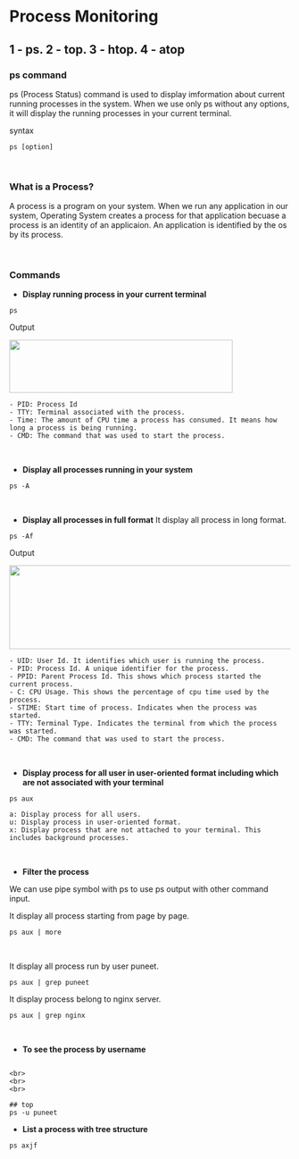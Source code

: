 # Process Monitoring

## 1 - ps. 2 - top. 3 - htop. 4 - atop

### ps command

ps (Process Status) command is used to display imformation about current running processes in the system. When we use only ps without any options, it will display the running processes in your current terminal.

syntax
```
ps [option]
```

<br>

### What is a Process?

A process is a program on your system. When we run any application in our system, Operating System creates a process for that application becuase a process is an identity of an applicaion. An application is identified by the os by its process.

<br>

### Commands 

- **Display running process in your current terminal**
```
ps 
```
Output

<img src="https://github.com/user-attachments/assets/4366ab9f-a76f-4881-8bb4-f78ec7d20656" width="400" height="95" >

```
- PID: Process Id
- TTY: Terminal associated with the process.
- Time: The amount of CPU time a process has consumed. It means how long a process is being running.
- CMD: The command that was used to start the process.
```

<br>

- **Display all processes running in your system**
```
ps -A
```

<br>

- **Display all processes in full format**
  It display all process in long format.

```
ps -Af
```
Output

<img src="https://github.com/user-attachments/assets/376e5acf-3321-4c30-bc55-df8b9b3d3aba" width="700" height="150" >

```
- UID: User Id. It identifies which user is running the process.
- PID: Process Id. A unique identifier for the process.
- PPID: Parent Process Id. This shows which process started the current process.
- C: CPU Usage. This shows the percentage of cpu time used by the process.
- STIME: Start time of process. Indicates when the process was started.
- TTY: Terminal Type. Indicates the terminal from which the process was started.
- CMD: The command that was used to start the process.
```

<br>

- **Display process for all user in user-oriented format including which are not associated with your terminal**
```
ps aux
```
```
a: Display process for all users.
u: Display process in user-oriented format.
x: Display process that are not attached to your terminal. This includes background processes.
```

<br>

- **Filter the process**

We can use pipe symbol with ps to use ps output with other command input.

It display all process starting from page by page.
```
ps aux | more
```
<br>

It display all process run by user puneet.
```
ps aux | grep puneet
```

It display process belong to nginx server.
```
ps aux | grep nginx
```

<br>

- **To see the process by username**
```

<br>
<br>
<br>

## top
ps -u puneet
```

- **List a process with tree structure**
```
ps axjf
```
